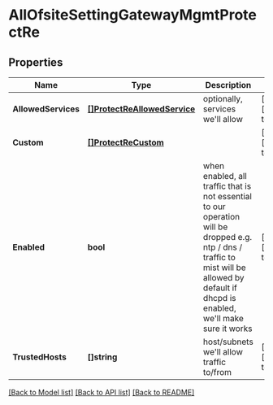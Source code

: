 # AllOfsiteSettingGatewayMgmtProtectRe

## Properties
Name | Type | Description | Notes
------------ | ------------- | ------------- | -------------
**AllowedServices** | [**[]ProtectReAllowedService**](protect_re_allowed_service.md) | optionally, services we&#x27;ll allow | [optional] [default to null]
**Custom** | [**[]ProtectReCustom**](protect_re_custom.md) |  | [optional] [default to null]
**Enabled** | **bool** | when enabled, all traffic that is not essential to our operation will be dropped e.g. ntp / dns / traffic to mist will be allowed by default      if dhcpd is enabled, we&#x27;ll make sure it works | [optional] [default to false]
**TrustedHosts** | **[]string** | host/subnets we&#x27;ll allow traffic to/from | [optional] [default to null]

[[Back to Model list]](../README.md#documentation-for-models) [[Back to API list]](../README.md#documentation-for-api-endpoints) [[Back to README]](../README.md)

